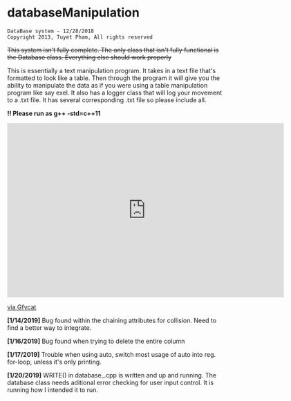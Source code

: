 # databaseManipulation
```
DataBase system - 12/28/2018
Copyright 2013, Tuyet Pham, All rights reserved
```

<strike>This system isn't fully complete. The only class that isn't fully functional is the Database class. Everything else should work properly</strike>

This is essentially a text manipulation program. It takes in a text file that's formatted to look like a table. 
Then through the program it will give you the ability to manipulate the data as if you were using a table manipulation program like say exel. It also has a logger class that will log your movement to a .txt file. It has several corresponding .txt file so please include all.

**!! Please run as g++ -std=c++11**

<iframe src='https://gfycat.com/ifr/SoggyImpossibleLhasaapso' frameborder='0' scrolling='no' allowfullscreen width='640' height='404'></iframe><p> <a href="https://gfycat.com/SoggyImpossibleLhasaapso">via Gfycat</a></p>

**[1/14/2019]** Bug found within the chaining attributes for collision. Need to find a better way to integrate. 

**[1/16/2019]** Bug found when trying to delete the entire column

**[1/17/2019]** Trouble when using auto, switch most usage of auto into reg. for-loop, unless it's only printing.

**[1/20/2019]** WRITE() in database_.cpp is written and up and running. The database class needs aditional error checking for user input control. It is running how I intended it to run. 

